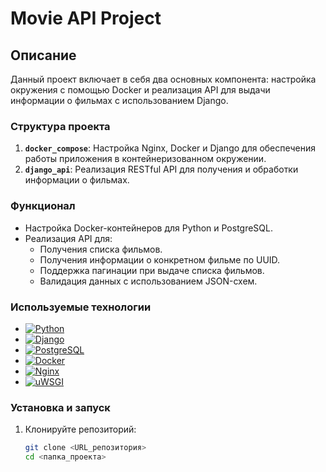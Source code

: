 # Movie API Project

## Описание

Данный проект включает в себя два основных компонента: настройка окружения с помощью Docker и реализация API для выдачи информации о фильмах с использованием Django. 

### Структура проекта

1. **`docker_compose`**: Настройка Nginx, Docker и Django для обеспечения работы приложения в контейнеризованном окружении.
2. **`django_api`**: Реализация RESTful API для получения и обработки информации о фильмах.

### Функционал

- Настройка Docker-контейнеров для Python и PostgreSQL.
- Реализация API для:
  - Получения списка фильмов.
  - Получения информации о конкретном фильме по UUID.
  - Поддержка пагинации при выдаче списка фильмов.
  - Валидация данных с использованием JSON-схем.
  
### Используемые технологии

- [![Python](https://img.shields.io/badge/-Python-464646?style=flat-square&logo=Python)](https://www.python.org/)
- [![Django](https://img.shields.io/badge/-Django-464646?style=flat-square&logo=Django)](https://www.djangoproject.com/)
- [![PostgreSQL](https://img.shields.io/badge/-PostgreSQL-464646?style=flat-square&logo=PostgreSQL)](https://www.postgresql.org/)
- [![Docker](https://img.shields.io/badge/-Docker-464646?style=flat-square&logo=Docker)](https://www.docker.com/)
- [![Nginx](https://img.shields.io/badge/-Nginx-464646?style=flat-square&logo=Nginx)](https://www.nginx.com/)
- [![uWSGI](https://img.shields.io/badge/-uWSGI-464646?style=flat-square&logo=uWSGI)](https://uwsgi-docs.readthedocs.io/)


### Установка и запуск

1. Клонируйте репозиторий:

   ```bash
   git clone <URL_репозитория>
   cd <папка_проекта>
